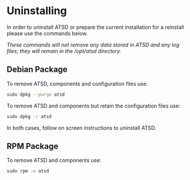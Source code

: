 # Uninstalling


In order to uninstall ATSD or prepare the current installation for a
reinstall please use the commands below.

*These commands will not remove any data stored in ATSD and any log
files; they will remain in the /opt/atsd directory.*

## Debian Package

To remove ATSD, components and configuration files use:

```sh
sudo dpkg --purge atsd
```

To remove ATSD and components but retain the configuration files use:

```sh
sudo dpkg -r atsd
```

In both cases, follow on screen instructions to uninstall ATSD.

## RPM Package

To remove ATSD and components use:

```sh
sudo rpm -e atsd
```
